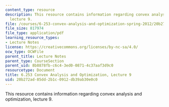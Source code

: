 ```yaml
---
content_type: resource
description: This resource contains information regarding convex analysis and optimization,
  lecture 9.
file: /courses/6-253-convex-analysis-and-optimization-spring-2012/20b272ad85dd2b1c0912db39ab30e0c0_MIT6_253S12_lec09.pdf
file_size: 817974
file_type: application/pdf
learning_resource_types:
- Lecture Notes
license: https://creativecommons.org/licenses/by-nc-sa/4.0/
ocw_type: OCWFile
parent_title: Lecture Notes
parent_type: CourseSection
parent_uid: 8b8878fb-c6c4-3ed0-0871-4c37aaf3d9c0
resourcetype: Document
title: 6.253 Convex Analysis and Optimization, Lecture 9
uid: 20b272ad-85dd-2b1c-0912-db39ab30e0c0
---
```

This resource contains information regarding convex analysis and optimization, lecture 9.